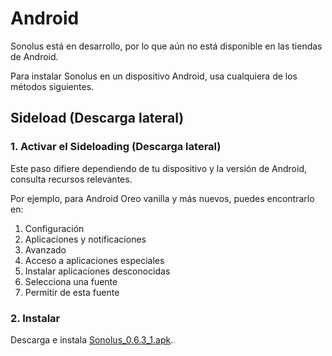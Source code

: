 # Android

Sonolus está en desarrollo, por lo que aún no está disponible en las tiendas de Android.

Para instalar Sonolus en un dispositivo Android, usa cualquiera de los métodos siguientes.

## Sideload (Descarga lateral)

### 1. Activar el Sideloading (Descarga lateral)

Este paso difiere dependiendo de tu dispositivo y la versión de Android, consulta recursos relevantes.

Por ejemplo, para Android Oreo vanilla y más nuevos, puedes encontrarlo en:

1. Configuración
2. Aplicaciones y notificaciones
3. Avanzado
4. Acceso a aplicaciones especiales
5. Instalar aplicaciones desconocidas
6. Selecciona una fuente
7. Permitir de esta fuente

### 2. Instalar

Descarga e instala [Sonolus_0.6.3_1.apk](https://sonolus.com/download/Sonolus_0.6.3_1.apk).
